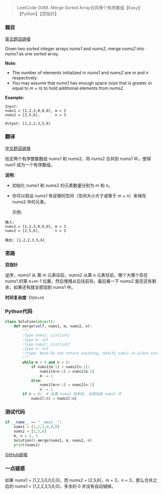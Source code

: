 > LeetCode 0088. Merge Sorted Array合并两个有序数组【Easy】【Python】【双指针】

### 题目

[英文题目链接](https://leetcode.com/problems/merge-sorted-array/)

Given two sorted integer arrays *nums1* and *nums2*, merge *nums2* into *nums1* as one sorted array.

**Note:**

- The number of elements initialized in *nums1* and *nums2* are *m* and *n* respectively.
- You may assume that *nums1* has enough space (size that is greater or equal to *m* + *n*) to hold additional elements from *nums2*.

**Example:**

```
Input:
nums1 = [1,2,3,0,0,0], m = 3
nums2 = [2,5,6],       n = 3

Output: [1,2,2,3,5,6]
```

### 翻译

[中文题目链接](https://leetcode-cn.com/problems/merge-sorted-array/submissions/)

给定两个有序整数数组 nums1 和 nums2，将 nums2 合并到 nums1 中，使得 num1 成为一个有序数组。

**说明:**

* 初始化 nums1 和 nums2 的元素数量分别为 m 和 n。

* 你可以假设 nums1 有足够的空间（空间大小大于或等于 m + n）来保存 nums2 中的元素。

  示例:

```
输入:
nums1 = [1,2,3,0,0,0], m = 3
nums2 = [2,5,6],       n = 3

输出: [1,2,2,3,5,6]
```

### 思路

**双指针**

逆序，nums1 从 第 m 元素往前，nums2 从第 n 元素往前，哪个大哪个存在 nums1 的第 n+m-1 位置，然后慢慢从后往前存。最后看一下 nums2 是否还有剩余，如果还有就全部加到 nums1 中。

**时间复杂度**: O(m+n)

### Python代码

```python
class Solution(object):
    def merge(self, nums1, m, nums2, n):
        """
        :type nums1: List[int]
        :type m: int
        :type nums2: List[int]
        :type n: int
        :rtype: None Do not return anything, modify nums1 in-place instead.
        """
        while m > 0 and n > 0:
            if nums1[m-1] > nums2[n-1]:
                nums1[m+n-1] = nums1[m-1]
                m -= 1
            else: 
                nums1[m+n-1] = nums2[n-1]
                n -= 1
        if n > 0:  # 如果 nums2 有剩余, 全部加到 nums1 中
            nums1[:n] = nums2[:n]
```

### 测试代码

```python
if __name__ == "__main__":
    nums1 = [1,2,3,0,0,0]
    nums2 = [2,5,6]
    m, n = 3, 3
    Solution().merge(nums1, m, nums2, n)
    print(nums1)
```

[GitHub链接](https://github.com/Wonz5130/LeetCode-Solutions/blob/master/solutions/0088-Merge-Sorted-Array/0088.py)

### 一点疑惑

如果 nums1 = [1,2,3,0,0,0,0]，而 nums2 = [2,5,6]，m = 3，n = 3，那么合并之后的 nums1 = [1,2,2,3,5,6,0]，多余的 0 并没有自动销掉。